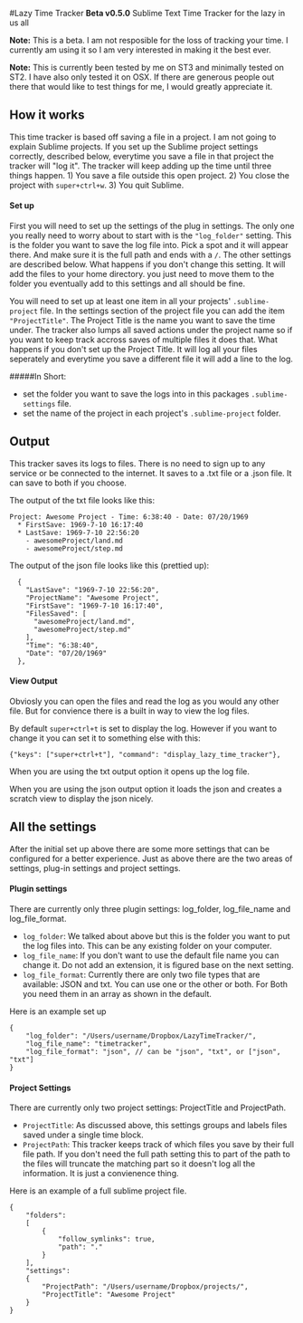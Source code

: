 #Lazy Time Tracker **Beta v0.5.0**
Sublime Text Time Tracker for the lazy in us all

**Note:** This is a beta. I am not resposible for the loss of tracking your time. I currently am using it so I am very interested in making it the best ever.

**Note:** This is currently been tested by me on ST3 and minimally tested on ST2. I have also only tested it on OSX. If there are generous people out there that would like to test things for me, I would greatly appreciate it.

## How it works

This time tracker is based off saving a file in a project. I am not going to explain Sublime projects. If you set up the Sublime project settings correctly, described below, everytime you save a file in that project the tracker will "log it". The tracker will keep adding up the time until three things happen. 1) You save a file outside this open project. 2) You close the project with `super+ctrl+w`. 3) You quit Sublime. 

#### Set up
First you will need to set up the settings of the plug in settings. The only one you really need to worry about to start with is the `"log_folder"` setting. This is the folder you want to save the log file into. Pick a spot and it will appear there. And make sure it is the full path and ends with a ` / `. The other settings are described below. What happens if you don't change this setting. It will add the files to your home directory. you just need to move them to the folder you eventually add to this settings and all should be fine.

You will need to set up at least one item in all your projects' `.sublime-project` file. In the settings section of the project file you can add the item `"ProjectTitle"`. The Project Title is the name you want to save the time under. The tracker also lumps all saved actions under the project name so if you want to keep track accross saves of multiple files it does that. What happens if you don't set up the Project Title. It will log all your files seperately and everytime you save a different file it will add a line to the log.

#####In Short:
* set the folder you want to save the logs into in this packages `.sublime-settings` file.
* set the name of the project in each project's `.sublime-project` folder.

## Output

This tracker saves its logs to files. There is no need to sign up to any service or be connected to the internet. It saves to a .txt file or a .json file. It can save to both if you choose. 

The output of the txt file looks like this:

```
Project: Awesome Project - Time: 6:38:40 - Date: 07/20/1969
  * FirstSave: 1969-7-10 16:17:40
  * LastSave: 1969-7-10 22:56:20
    - awesomeProject/land.md
    - awesomeProject/step.md
```

The output of the json file looks like this (prettied up):

```
  {
    "LastSave": "1969-7-10 22:56:20",
    "ProjectName": "Awesome Project",
    "FirstSave": "1969-7-10 16:17:40",
    "FilesSaved": [
      "awesomeProject/land.md",
      "awesomeProject/step.md"
    ],
    "Time": "6:38:40",
    "Date": "07/20/1969"
  },
```

#### View Output

Obviosly you can open the files and read the log as you would any other file. But for convience there is a built in way to view the log files. 

By default `super+ctrl+t` is set to display the log. However if you want to change it you can set it to something else with this:

```
{"keys": ["super+ctrl+t"], "command": "display_lazy_time_tracker"},
```

When you are using the txt output option it opens up the log file.

When you are using the json output option it loads the json and creates a scratch view to display the json nicely. 


## All the settings

After the initial set up above there are some more settings that can be configured for a better experience. Just as above there are the two areas of settings, plug-in settings and project settings.

#### Plugin settings

There are currently only three plugin settings: log_folder, log_file_name and log_file_format.

* `log_folder`: We talked about above but this is the folder you want to put the log files into. This can be any existing folder on your computer.
* `log_file_name`: If you don't want to use the default file name you can change it. Do not add an extension, it is figured base on the next setting.
* `log_file_format`: Currently there are only two file types that are available: JSON and txt. You can use one or the other or both. For Both you need them in an array as shown in the default.

Here is an example set up

```
{
    "log_folder": "/Users/username/Dropbox/LazyTimeTracker/",
    "log_file_name": "timetracker",
    "log_file_format": "json", // can be "json", "txt", or ["json", "txt"]
}
```

#### Project Settings

There are currently only two project settings: ProjectTitle and ProjectPath.

* `ProjectTitle`: As discussed above, this settings groups and labels files saved under a single time block.
* `ProjectPath`: This tracker keeps track of which files you save by their full file path. If you don't need the full path setting this to part of the path to the files will truncate the matching part so it doesn't log all the information. It is just a convienence thing. 

Here is an example of a full sublime project file.

```
{
    "folders":
    [
        {
            "follow_symlinks": true,
            "path": "."
        }
    ],
    "settings":
    {
        "ProjectPath": "/Users/username/Dropbox/projects/",
        "ProjectTitle": "Awesome Project"
    }
}
```



